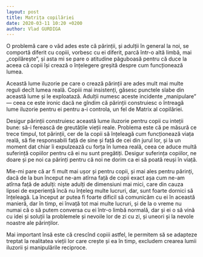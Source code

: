 ```yaml
---
layout: post
title: Matrița copilăriei
date: 2020-03-11 10:20 +0200
author: Vlad GURDIGA
---
```


O problemă care o văd ades este că părinții, și adulții în general la noi, se comportă diferit cu copiii, vorbesc cu ei diferit, parcă într-o altă limbă, mai „copilărește”, și asta mi se pare o atitudine păguboasă pentru că duce la aceea că copii își crează o înțelegere greșită despre cum funcționează lumea.

Această lume iluzorie pe care o crează părinții are ades mult mai multe reguli decît lumea reală. Copiii mai insistenți, găsesc punctele slabe din această lume și le exploatază. Adulții numesc aceste incidente „manipulare” — ceea ce este ironic dacă ne gîndim că părinții construiesc o întreagă lume iluzorie pentru ei pentru a-i controla, un fel de Matrix al copilăriei.

Desigur părinții construiesc această lume iluzorie pentru copii cu inteții bune: să-i ferească de greutățile vieții reale. Problema este că pe măsură ce trece timpul, tot părinții, cer de la copii să înțeleagă cum funcționează viața reală, să fie responsabili față de sine și față de cei din jurul lor, și la un moment dat chiar îi expulzează cu forța în lumea reală, ceea ce aduce multă suferință copiilor pentru că ei nu sunt pregătiți. Desigur suferința copiilor, ne doare și pe noi ca părinți pentru că noi ne dorim ca ei să poată reuși în viață.

Mie-mi pare că ar fi mult mai ușor și pentru copii, și mai ales pentru părinți, dacă de la bun început ne-am atîrna față de copii exact așa cum ne-am atîrna față de adulți: niște adulți de dimensiuni mai mici, care din cauza lipsei de experiență încă nu înțeleg multe lucruri, dar, sunt foarte dornici să înțeleagă. La început ar putea fi foarte dificil să comunicăm cu ei în această manieră, dar în timp, ei învață tot mai multe lucruri, și de la o vreme nu numai că o să putem conversa cu ei într-o limbă normală, dar și ei o să vină cu idei și soluții la problemele și nevoile lor de zi cu zi, și uneori și la nevole noastre ale părinților.

Mai important însă este că crescînd copiii astfel, le permitem să se adapteze treptat la realitatea vieții lor care crește și ea în timp, excludem crearea lumii iluzorii și manipulările reciproce.
